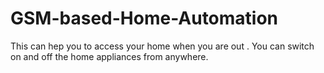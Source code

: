 # GSM-based-Home-Automation
This can hep you to access your home when you are out . You can switch on and off the home appliances from anywhere.
